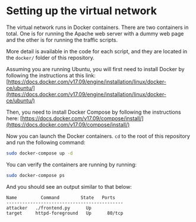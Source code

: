 # Setting up the virtual network
The virtual network runs in Docker containers. There are two containers in total. One is for running the Apache web server with a dummy web page and the other is for running the traffic scripts.

More detail is available in the code for each script, and they are located in the `docker/` folder of this repository.

Assuming you are running Ubuntu, you will first need to install Docker by following the instructions at this link: [https://docs.docker.com/v17.09/engine/installation/linux/docker-ce/ubuntu/](https://docs.docker.com/v17.09/engine/installation/linux/docker-ce/ubuntu/)

Then, you need to install Docker Compose by following the instructions here: [https://docs.docker.com/v17.09/compose/install/](https://docs.docker.com/v17.09/compose/install/)

Now you can launch the Docker containers. `cd` to the root of this repository and run the following command:

```bash
sudo docker-compose up -d
```

You can verify the containers are running by running:

```bash
sudo docker-compose ps
```

And you should see an output similar to that below:
```
Name         Command        State   Ports
--------------------------------------------
attacker   ./frontend.py      Up            
target     httpd-foreground   Up      80/tcp
```
